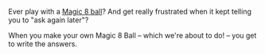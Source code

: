 Ever play with a [Magic 8 ball](http://en.wikipedia.org/wiki/Magic_8-Ball)? And get really frustrated when it kept telling you to "ask again later"?

When you make your own Magic 8 Ball – which we're about to do! – you get to write the answers.
